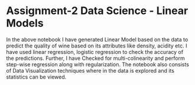 # Assignment-2 Data Science - Linear Models

In the above notebook I have generated Linear Model based on the data to predict the quality of wine based on its attributes like density, acidity etc. I have used linear regression, logistic regression to check the accuracy of the predictions. Further, I have Checked for multi-colinearity and perform step-wise regression along with regularization. The notebook also consists of Data Visualization techniques where in the data is explored and its statistics can be viewed.
